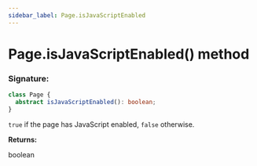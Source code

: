 ```yaml
---
sidebar_label: Page.isJavaScriptEnabled
---
```


# Page.isJavaScriptEnabled() method

### Signature:

```typescript
class Page {
  abstract isJavaScriptEnabled(): boolean;
}
```

`true` if the page has JavaScript enabled, `false` otherwise.

**Returns:**

boolean
